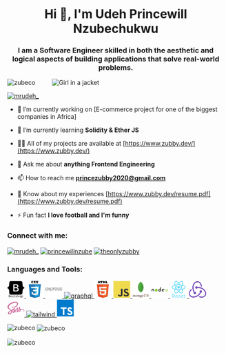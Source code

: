 <h1 align="center">Hi 👋, I'm Udeh Princewill Nzubechukwu</h1>
<h3 align="center">I am a Software Engineer skilled in both the aesthetic and logical aspects of building applications that solve real-world problems.</h3>
<img src="https://cdn.dribbble.com/users/1162077/screenshots/3848914/programmer.gif" align='right' alt="Girl in a jacket" width="400">

<p align="left"> <img src="https://komarev.com/ghpvc/?username=zubeco&label=Profile%20views&color=0e75b6&style=flat" alt="zubeco" /> </p>

<p align="left"> <a href="https://twitter.com/mrudeh_" target="blank"><img src="https://img.shields.io/twitter/follow/mrudeh_?logo=twitter&style=for-the-badge" alt="mrudeh_" /></a> </p>

- 🔭 I’m currently working on [E-commerce project for one of the biggest companies in Africa]

- 🌱 I’m currently learning **Solidity & Ether JS**

- 👨‍💻 All of my projects are available at [https://www.zubby.dev/](https://www.zubby.dev/)

- 💬 Ask me about **anything Frontend Engineering**

- 📫 How to reach me **princezubby2020@gmail.com**

- 📄 Know about my experiences [https://www.zubby.dev/resume.pdf](https://www.zubby.dev/resume.pdf)

- ⚡ Fun fact **I love football and I'm funny**

<h3 align="left">Connect with me:</h3>
<p align="left">
<a href="https://twitter.com/mrudeh_" target="blank"><img align="center" src="https://raw.githubusercontent.com/rahuldkjain/github-profile-readme-generator/master/src/images/icons/Social/twitter.svg" alt="mrudeh_" height="30" width="40" /></a>
<a href="https://linkedin.com/in/princewillnzube" target="blank"><img align="center" src="https://raw.githubusercontent.com/rahuldkjain/github-profile-readme-generator/master/src/images/icons/Social/linked-in-alt.svg" alt="princewillnzube" height="30" width="40" /></a>
<a href="https://instagram.com/theonlyzubby" target="blank"><img align="center" src="https://raw.githubusercontent.com/rahuldkjain/github-profile-readme-generator/master/src/images/icons/Social/instagram.svg" alt="theonlyzubby" height="30" width="40" /></a>
</p>

<h3 align="left">Languages and Tools:</h3>
<p align="left"> <a href="https://getbootstrap.com" target="_blank" rel="noreferrer"> <img src="https://raw.githubusercontent.com/devicons/devicon/master/icons/bootstrap/bootstrap-plain-wordmark.svg" alt="bootstrap" width="40" height="40"/> </a> <a href="https://www.w3schools.com/css/" target="_blank" rel="noreferrer"> <img src="https://raw.githubusercontent.com/devicons/devicon/master/icons/css3/css3-original-wordmark.svg" alt="css3" width="40" height="40"/> </a> <a href="https://expressjs.com" target="_blank" rel="noreferrer"> <img src="https://raw.githubusercontent.com/devicons/devicon/master/icons/express/express-original-wordmark.svg" alt="express" width="40" height="40"/> </a> <a href="https://graphql.org" target="_blank" rel="noreferrer"> <img src="https://www.vectorlogo.zone/logos/graphql/graphql-icon.svg" alt="graphql" width="40" height="40"/> </a> <a href="https://www.w3.org/html/" target="_blank" rel="noreferrer"> <img src="https://raw.githubusercontent.com/devicons/devicon/master/icons/html5/html5-original-wordmark.svg" alt="html5" width="40" height="40"/> </a> <a href="https://developer.mozilla.org/en-US/docs/Web/JavaScript" target="_blank" rel="noreferrer"> <img src="https://raw.githubusercontent.com/devicons/devicon/master/icons/javascript/javascript-original.svg" alt="javascript" width="40" height="40"/> </a> <a href="https://www.mongodb.com/" target="_blank" rel="noreferrer"> <img src="https://raw.githubusercontent.com/devicons/devicon/master/icons/mongodb/mongodb-original-wordmark.svg" alt="mongodb" width="40" height="40"/> </a> <a href="https://nodejs.org" target="_blank" rel="noreferrer"> <img src="https://raw.githubusercontent.com/devicons/devicon/master/icons/nodejs/nodejs-original-wordmark.svg" alt="nodejs" width="40" height="40"/> </a> <a href="https://reactjs.org/" target="_blank" rel="noreferrer"> <img src="https://raw.githubusercontent.com/devicons/devicon/master/icons/react/react-original-wordmark.svg" alt="react" width="40" height="40"/> </a> <a href="https://redux.js.org" target="_blank" rel="noreferrer"> <img src="https://raw.githubusercontent.com/devicons/devicon/master/icons/redux/redux-original.svg" alt="redux" width="40" height="40"/> </a> <a href="https://sass-lang.com" target="_blank" rel="noreferrer"> <img src="https://raw.githubusercontent.com/devicons/devicon/master/icons/sass/sass-original.svg" alt="sass" width="40" height="40"/> </a> <a href="https://tailwindcss.com/" target="_blank" rel="noreferrer"> <img src="https://www.vectorlogo.zone/logos/tailwindcss/tailwindcss-icon.svg" alt="tailwind" width="40" height="40"/> </a> <a href="https://www.typescriptlang.org/" target="_blank" rel="noreferrer"> <img src="https://raw.githubusercontent.com/devicons/devicon/master/icons/typescript/typescript-original.svg" alt="typescript" width="40" height="40"/> </a> </p>

<p><img align="left" src="https://github-readme-stats.vercel.app/api/top-langs?username=zubeco&show_icons=true&locale=en&layout=compact" alt="zubeco" /></p>

<p>&nbsp;<img align="center" src="https://github-readme-stats.vercel.app/api?username=zubeco&show_icons=true&locale=en" alt="zubeco" /></p>

<p><img align="center" src="https://github-readme-streak-stats.herokuapp.com/?user=zubeco&" alt="zubeco" /></p>



